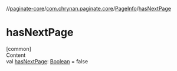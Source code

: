 //[paginate-core](../../../index.md)/[com.chrynan.paginate.core](../index.md)/[PageInfo](index.md)/[hasNextPage](has-next-page.md)



# hasNextPage  
[common]  
Content  
val [hasNextPage](has-next-page.md): [Boolean](https://kotlinlang.org/api/latest/jvm/stdlib/kotlin/-boolean/index.html) = false  



